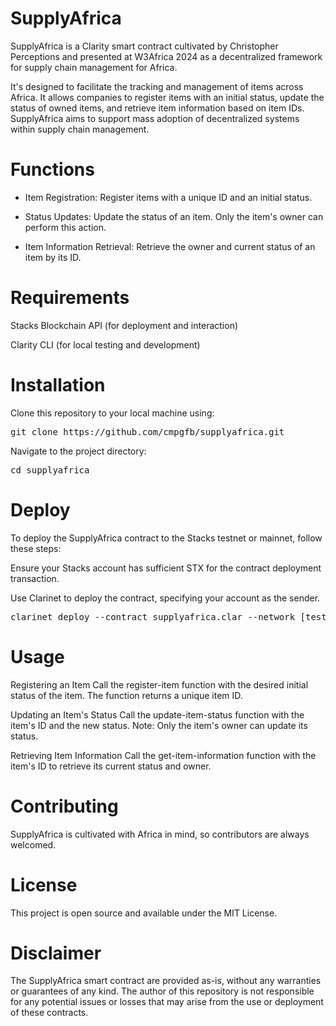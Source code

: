 # SupplyAfrica

SupplyAfrica is a Clarity smart contract cultivated by Christopher Perceptions and presented at W3Africa 2024 as a decentralized framework for supply chain management for Africa. 

It's designed to facilitate the tracking and management of items across Africa. It allows companies to register items with an initial status, update the status of owned items, and retrieve item information based on item IDs. SupplyAfrica aims to support mass adoption of decentralized systems within supply chain management.

# Functions

- Item Registration: Register items with a unique ID and an initial status.

- Status Updates: Update the status of an item. Only the item's owner can perform this action.

- Item Information Retrieval: Retrieve the owner and current status of an item by its ID.

# Requirements

Stacks Blockchain API (for deployment and interaction)

Clarity CLI (for local testing and development)

# Installation

Clone this repository to your local machine using:

<pre>
git clone https://github.com/cmpgfb/supplyafrica.git
</pre>

Navigate to the project directory:

<pre>
cd supplyafrica
</pre>

# Deploy

To deploy the SupplyAfrica contract to the Stacks testnet or mainnet, follow these steps:

Ensure your Stacks account has sufficient STX for the contract deployment transaction.

Use Clarinet to deploy the contract, specifying your account as the sender.

<pre>
clarinet deploy --contract supplyafrica.clar --network [testnet|mainnet]
</pre>

# Usage

Registering an Item
Call the register-item function with the desired initial status of the item. The function returns a unique item ID.

Updating an Item's Status
Call the update-item-status function with the item's ID and the new status. Note: Only the item's owner can update its status.

Retrieving Item Information
Call the get-item-information function with the item's ID to retrieve its current status and owner.

# Contributing

SupplyAfrica is cultivated with Africa in mind, so contributors are always welcomed. 

# License

This project is open source and available under the MIT License.

# Disclaimer

The SupplyAfrica smart contract are provided as-is, without any warranties or guarantees of any kind. The author of this repository is not responsible for any potential issues or losses that may arise from the use or deployment of these contracts. 
